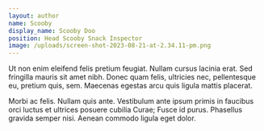 ```yaml
---
layout: author
name: Scooby
display_name: Scooby Doo
position: Head Scooby Snack Inspector
image: /uploads/screen-shot-2023-08-21-at-2.34.11-pm.png
---
```

Ut non enim eleifend felis pretium feugiat. Nullam cursus lacinia erat. Sed fringilla mauris sit amet nibh. Donec quam felis, ultricies nec, pellentesque eu, pretium quis, sem. Maecenas egestas arcu quis ligula mattis placerat.

Morbi ac felis. Nullam quis ante. Vestibulum ante ipsum primis in faucibus orci luctus et ultrices posuere cubilia Curae; Fusce id purus. Phasellus gravida semper nisi. Aenean commodo ligula eget dolor.